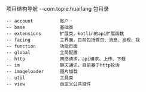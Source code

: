 项目结构导航
--com.topie.huaifang    包目录


    -- account          账户
    -- base             基础类
    -- extensions       扩展类，kotlin的api扩展函数
    -- facing           主界面，目前包括首页、消息、发现、我
    -- function         功能页面
    -- global           全局配置
    -- http             网络请求，api请求、上传、下载
    -- im               聊天通讯，目前基于http轮询
    -- imageloader      图片加载
    -- util             工具类
    -- view             自定义公共控件
